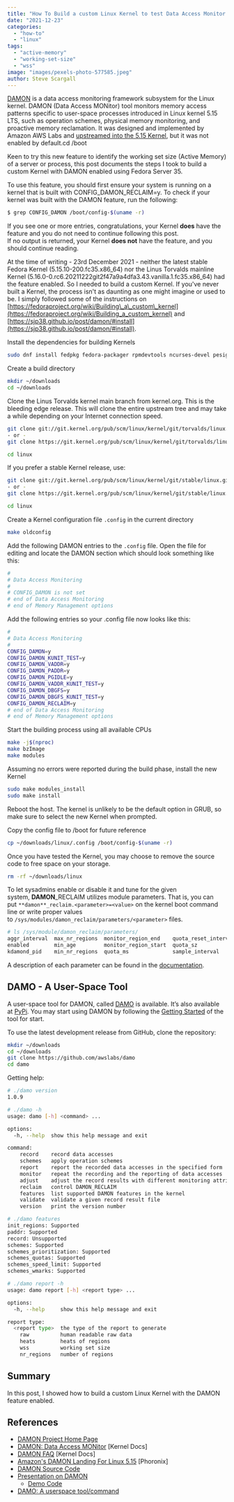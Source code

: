 ```yaml
---
title: "How To Build a custom Linux Kernel to test Data Access Monitor (DAMON)"
date: "2021-12-23"
categories: 
  - "how-to"
  - "linux"
tags: 
  - "active-memory"
  - "working-set-size"
  - "wss"
image: "images/pexels-photo-577585.jpeg"
author: Steve Scargall
---
```


[DAMON](https://sjp38.github.io/post/damon) is a data access monitoring framework subsystem for the Linux kernel. DAMON (Data Access MONitor) tool monitors memory access patterns specific to user-space processes introduced in Linux kernel 5.15 LTS, such as operation schemes, physical memory monitoring, and proactive memory reclamation. It was designed and implemented by Amazon AWS Labs and [upstreamed into the 5.15 Kernel](https://www.phoronix.com/scan.php?page=news_item&px=DAMON-For-Linux-5.15), but it was not enabled by default.cd /boot

Keen to try this new feature to identify the working set size (Active Memory) of a server or process, this post documents the steps I took to build a custom Kernel with DAMON enabled using Fedora Server 35.

To use this feature, you should first ensure your system is running on a kernel that is built with CONFIG\_DAMON\_RECLAIM=y. To check if your kernel was built with the DAMON feature, run the following:

```bash
$ grep CONFIG_DAMON /boot/config-$(uname -r)
```

If you see one or more entries, congratulations, your Kernel **does** have the feature and you do not need to continue following this post.  
If no output is returned, your Kernel **does not** have the feature, and you should continue reading.

At the time of writing - 23rd December 2021 - neither the latest stable Fedora Kernel (5.15.10-200.fc35.x86\_64) nor the Linus Torvalds mainline Kernel (5.16.0-0.rc6.20211222git2f47a9a4dfa3.43.vanilla.1.fc35.x86\_64) had the feature enabled. So I needed to build a custom Kernel. If you've never built a Kernel, the process isn't as daunting as one might imagine or used to be. I simply followed some of the instructions on [https://fedoraproject.org/wiki/Building\_a\_custom\_kernel](https://fedoraproject.org/wiki/Building_a_custom_kernel) and [https://sjp38.github.io/post/damon/#install](https://sjp38.github.io/post/damon/#install).

Install the dependencies for building Kernels

```bash
sudo dnf install fedpkg fedora-packager rpmdevtools ncurses-devel pesign grubby
```

Create a build directory

```bash
mkdir ~/downloads
cd ~/downloads
```

Clone the Linus Torvalds kernel main branch from kernel.org. This is the bleeding edge release. This will clone the entire upstream tree and may take a while depending on your Internet connection speed.

```bash
git clone git://git.kernel.org/pub/scm/linux/kernel/git/torvalds/linux.git
- or -
git clone https://git.kernel.org/pub/scm/linux/kernel/git/torvalds/linux.git

cd linux
```

If you prefer a stable Kernel release, use:

```bash
git clone git://git.kernel.org/pub/scm/linux/kernel/git/stable/linux.git
- or -
git clone https://git.kernel.org/pub/scm/linux/kernel/git/stable/linux.git

cd linux
```

Create a Kernel configuration file `.config` in the current directory

```bash
make oldconfig
```

Add the following DAMON entries to the `.config` file. Open the file for editing and locate the DAMON section which should look something like this:

```bash
#
# Data Access Monitoring
#
# CONFIG_DAMON is not set
# end of Data Access Monitoring
# end of Memory Management options
```

Add the following entries so your .config file now looks like this:

```bash
#
# Data Access Monitoring
#
CONFIG_DAMON=y
CONFIG_DAMON_KUNIT_TEST=y
CONFIG_DAMON_VADDR=y
CONFIG_DAMON_PADDR=y
CONFIG_DAMON_PGIDLE=y
CONFIG_DAMON_VADDR_KUNIT_TEST=y
CONFIG_DAMON_DBGFS=y
CONFIG_DAMON_DBGFS_KUNIT_TEST=y
CONFIG_DAMON_RECLAIM=y
# end of Data Access Monitoring
# end of Memory Management options
```

Start the building process using all available CPUs

```bash
make -j$(nproc)
make bzImage
make modules
```

Assuming no errors were reported during the build phase, install the new Kernel

```bash
sudo make modules_install
sudo make install
```

Reboot the host. The kernel is unlikely to be the default option in GRUB, so make sure to select the new Kernel when prompted.

Copy the config file to /boot for future reference

```bash
cp ~/downloads/linux/.config /boot/config-$(uname -r)
```

Once you have tested the Kernel, you may choose to remove the source code to free space on your storage.

```bash
rm -rf ~/downloads/linux
```

To let sysadmins enable or disable it and tune for the given system, **DAMON**\_RECLAIM utilizes module parameters. That is, you can put `**damon**_reclaim.<parameter>=<value>` on the kernel boot command line or write proper values to `/sys/modules/damon_reclaim/parameters/<parameter>` files.

```bash
# ls /sys/module/damon_reclaim/parameters/
aggr_interval  max_nr_regions  monitor_region_end    quota_reset_interval_ms  wmarks_high      wmarks_mid
enabled        min_age         monitor_region_start  quota_sz                 wmarks_interval
kdamond_pid    min_nr_regions  quota_ms              sample_interval          wmarks_low
```

A description of each parameter can be found in the [documentation](https://www.kernel.org/doc/html/latest/admin-guide/mm/damon/reclaim.html).

## DAMO - A User-Space Tool

A user-space tool for DAMON, called [DAMO](https://github.com/awslabs/damo) is available. It’s also available at [PyPi](https://pypi.org/project/damo/). You may start using DAMON by following the [Getting Started](https://github.com/awslabs/damo#getting-started) of the tool for start.

To use the latest development release from GitHub, clone the repository:

```bash
mkdir ~/downloads
cd ~/downloads
git clone https://github.com/awslabs/damo
cd damo
```

Getting help:

```bash
# ./damo version
1.0.9

# ./damo -h
usage: damo [-h] <command> ...

options:
  -h, --help  show this help message and exit

command:
    record    record data accesses
    schemes   apply operation schemes
    report    report the recorded data accesses in the specified form
    monitor   repeat the recording and the reporting of data accesses
    adjust    adjust the record results with different monitoring attributes
    reclaim   control DAMON_RECLAIM
    features  list supported DAMON features in the kernel
    validate  validate a given record result file
    version   print the version number

# ./damo features
init_regions: Supported
paddr: Supported
record: Unsupported
schemes: Supported
schemes_prioritization: Supported
schemes_quotas: Supported
schemes_speed_limit: Supported
schemes_wmarks: Supported

# ./damo report -h
usage: damo report [-h] <report type> ...

options:
  -h, --help     show this help message and exit

report type:
  <report type>  the type of the report to generate
    raw          human readable raw data
    heats        heats of regions
    wss          working set size
    nr_regions   number of regions


```

## Summary

In this post, I showed how to build a custom Linux Kernel with the DAMON feature enabled.

## References

- [DAMON Project Home Page](https://sjp38.github.io/post/damon/)
- [DAMON: Data Access MONitor](https://www.kernel.org/doc/html/latest/vm/damon/index.html) \[Kernel Docs\]
- [DAMON FAQ](https://www.kernel.org/doc/html/latest/vm/damon/faq.html) \[Kernel Docs\]
- [Amazon's DAMON Landing For Linux 5.15](https://www.phoronix.com/scan.php?page=news_item&px=DAMON-For-Linux-5.15) \[Phoronix\]
- [DAMON Source Code](https://github.com/torvalds/linux/tree/master/mm/damon)
- [Presentation on DAMON](https://linuxplumbersconf.org/event/11/contributions/984/attachments/870/1670/daos_ksummit_2021.pdf)
    - [Demo Code](https://git.kernel.org/pub/scm/linux/kernel/git/sj/linux.git/tree/for_damon_hack/ksummit_2021_demo?h=damon/for_ksummit_2021)
- [DAMO: A userspace tool/command](https://github.com/awslabs/damo)
